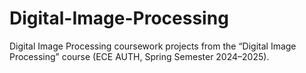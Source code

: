 # Digital-Image-Processing
Digital Image Processing coursework projects from the “Digital Image Processing” course (ECE AUTH, Spring Semester 2024–2025).
